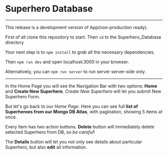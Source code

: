 # Superhero Database

***

This release is a development version of App(non-production ready).

First of all clone this repository to start. Then `cd` to the Superhero_Database directory

Your next step is to `npm install` to grab all the necessary dependencies.

Then `npm run dev` and open localhost:3000 in your browser.

Alternatively, you can `npm run server` to run server server-side only.

***

In the Home Page you will see the Navigation Bar with two options: **Home** and **Create New Superhero**. *Create New Superhero* will let you submit New Superhero Form.

But let's go back  to our *Home Page*. Here you can see full **list of Superheroes from our Mongo DB Atlas**, with pagination, showing 5 items at once.

Every Item has two action buttons. **Delete** button will immediately delete selected Superhero from DB, so *be careful*!

The **Details** button will let you not only see details about particular Superhero, but also **edit** all information.
